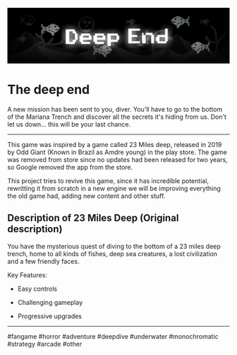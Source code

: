 ![banner](gjassets/banner.png)
# The deep end

A new mission has been sent to you, diver. You'll have to go to the bottom of the Mariana Trench and discover all the secrets it's hiding from us. Don't let us down... this will be your last chance.

---

This game was inspired by a game called 23 Miles deep, released in 2019 by Odd Giant (Known in Brazil as Amdre young) in the play store. The game was removed from store since no updates had been released for two years, so Google removed the app from the store.

This project tries to revive this game, since it has incredible potential, rewritting it from scratch in a new engine we will be improving everything the old game had, adding new content and other stuff.

## Description of 23 Miles Deep (Original description)

You have the mysterious quest of diving to the bottom of a 23 miles deep trench, home to all kinds of fishes, deep sea creatures, a lost civilization and a few friendly faces.

Key Features:

- Easy controls

- Challenging gameplay

- Progressive upgrades

---

#fangame  #horror #adventure #deepdive #underwater #monochromatic  #strategy #arcade #other